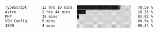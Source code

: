 <!--START_SECTION:waka-->

```txt
TypeScript       13 hrs 10 mins  ███████████████████▓░░░░░   78.59 %
Astro            2 hrs 44 mins   ████░░░░░░░░░░░░░░░░░░░░░   16.33 %
PHP              38 mins         █░░░░░░░░░░░░░░░░░░░░░░░░   03.82 %
SSH Config       5 mins          ░░░░░░░░░░░░░░░░░░░░░░░░░   00.54 %
JSON             4 mins          ░░░░░░░░░░░░░░░░░░░░░░░░░   00.44 %
```

<!--END_SECTION:waka-->

